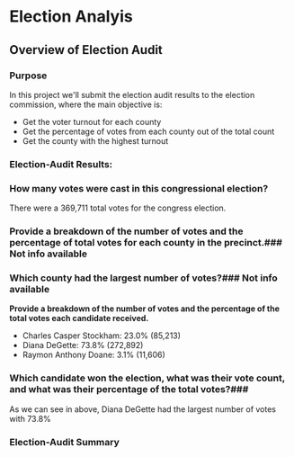 # Election Analyis

## Overview of Election Audit

### Purpose

In this project we'll submit the election audit results to the election commission, where the main objective is:

- Get the voter turnout for each county
- Get the percentage of votes from each county out of the total count
- Get the county with the highest turnout

### Election-Audit Results: 


### How many votes were cast in this congressional election?

There were a 369,711 total votes for the congress election.

### Provide a breakdown of the number of votes and the percentage of total votes for each county in the precinct.### Not info available

### Which county had the largest number of votes?### Not info available 

**Provide a breakdown of the number of votes and the percentage of the total votes each candidate received.**

- Charles Casper Stockham: 23.0% (85,213)
- Diana DeGette: 73.8% (272,892)
- Raymon Anthony Doane: 3.1% (11,606)

### Which candidate won the election, what was their vote count, and what was their percentage of the total votes?###

As we can see in above, Diana DeGette had the largest number of votes with 73.8% 

### Election-Audit Summary

